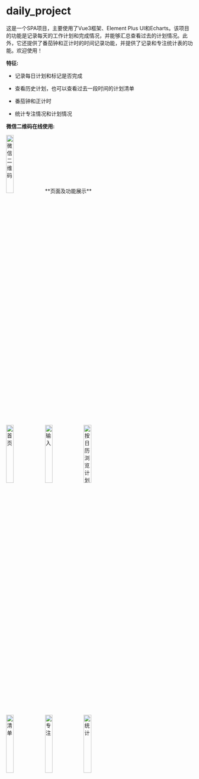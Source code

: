 # daily_project
 这是一个SPA项目，主要使用了Vue3框架、Element Plus UI和Echarts。该项目的功能是记录每天的工作计划和完成情况，并能够汇总查看过去的计划情况。此外，它还提供了番茄钟和正计时的时间记录功能，并提供了记录和专注统计表的功能。欢迎使用！


**特征:**

* 记录每日计划和标记是否完成

* 查看历史计划，也可以查看过去一段时间的计划清单

* 番茄钟和正计时

* 统计专注情况和计划情况

**微信二维码在线使用:**

<img src="https://caisisi123.github.io/daily_project/mypage.png" alt="微信二维码" width="20%">
**页面及功能展示**
<div display="flex">
<img src="https://caisisi123.github.io/daily_project/index.png" alt="首页" width="20%">
 <img src="https://caisisi123.github.io/daily_project/input.png" alt="输入" width="20%">
<img src="https://caisisi123.github.io/daily_project/cal.png" alt="按日历浏览计划" width="20%">

 </div>
 <div display="flex" justify-content="center">
<img src="https://caisisi123.github.io/daily_project/list.png" alt="清单" width="20%">
<img src="https://caisisi123.github.io/daily_project/focus.png" alt="专注" width="20%">
<img src="https://caisisi123.github.io/daily_project/statistic.png" alt="统计" width="20%">
</div>
